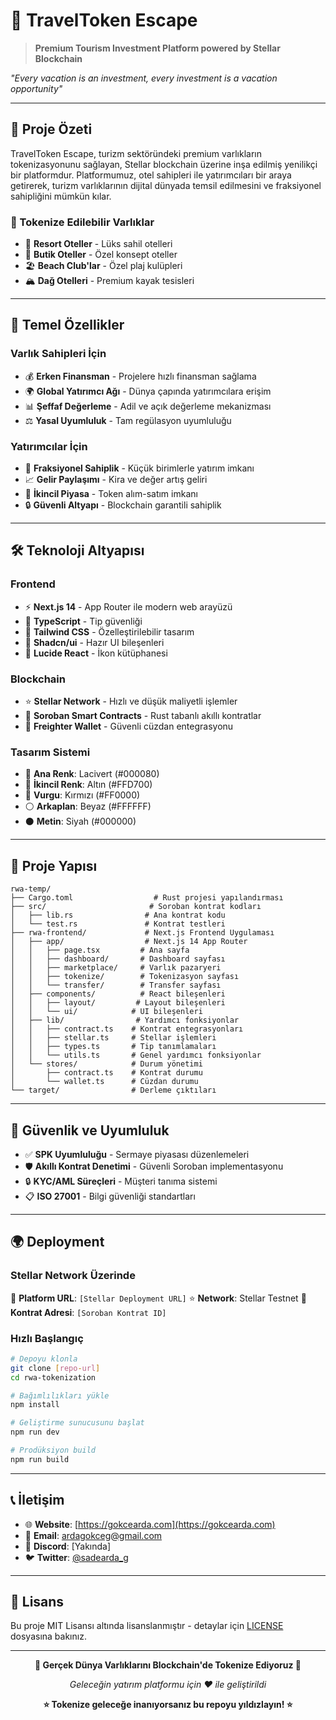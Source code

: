 # 🏨 TravelToken Escape

> **Premium Tourism Investment Platform powered by Stellar Blockchain**

*"Every vacation is an investment, every investment is a vacation opportunity"*

---

## 🌅 **Proje Özeti**

TravelToken Escape, turizm sektöründeki premium varlıkların tokenizasyonunu sağlayan, Stellar blockchain üzerine inşa edilmiş yenilikçi bir platformdur. Platformumuz, otel sahipleri ile yatırımcıları bir araya getirerek, turizm varlıklarının dijital dünyada temsil edilmesini ve fraksiyonel sahipliğini mümkün kılar.

### **🎯 Tokenize Edilebilir Varlıklar**
- 🏨 **Resort Oteller** - Lüks sahil otelleri
- 🏰 **Butik Oteller** - Özel konsept oteller
- 🏖️ **Beach Club'lar** - Özel plaj kulüpleri
- 🏔️ **Dağ Otelleri** - Premium kayak tesisleri

---

## 🚀 **Temel Özellikler**

### **Varlık Sahipleri İçin**
- 💰 **Erken Finansman** - Projelere hızlı finansman sağlama
- 🌍 **Global Yatırımcı Ağı** - Dünya çapında yatırımcılara erişim
- 📊 **Şeffaf Değerleme** - Adil ve açık değerleme mekanizması
- ⚖️ **Yasal Uyumluluk** - Tam regülasyon uyumluluğu

### **Yatırımcılar İçin**
- 🏢 **Fraksiyonel Sahiplik** - Küçük birimlerle yatırım imkanı
- 📈 **Gelir Paylaşımı** - Kira ve değer artış geliri
- 🔄 **İkincil Piyasa** - Token alım-satım imkanı
- 🔒 **Güvenli Altyapı** - Blockchain garantili sahiplik

---

## 🛠️ **Teknoloji Altyapısı**

### **Frontend**
- ⚡ **Next.js 14** - App Router ile modern web arayüzü
- 🎨 **TypeScript** - Tip güvenliği
- 💅 **Tailwind CSS** - Özelleştirilebilir tasarım
- 🧩 **Shadcn/ui** - Hazır UI bileşenleri
- 🎯 **Lucide React** - İkon kütüphanesi

### **Blockchain**
- ⭐ **Stellar Network** - Hızlı ve düşük maliyetli işlemler
- 🔧 **Soroban Smart Contracts** - Rust tabanlı akıllı kontratlar
- 🔐 **Freighter Wallet** - Güvenli cüzdan entegrasyonu

### **Tasarım Sistemi**
- 🎨 **Ana Renk**: Lacivert (#000080)
- 💫 **İkincil Renk**: Altın (#FFD700)
- 🌟 **Vurgu**: Kırmızı (#FF0000)
- ⚪ **Arkaplan**: Beyaz (#FFFFFF)
- ⚫ **Metin**: Siyah (#000000)

---

## 📁 **Proje Yapısı**

```
rwa-temp/
├── Cargo.toml                  # Rust projesi yapılandırması
├── src/                       # Soroban kontrat kodları
│   ├── lib.rs                # Ana kontrat kodu
│   └── test.rs               # Kontrat testleri
├── rwa-frontend/             # Next.js Frontend Uygulaması
│   ├── app/                  # Next.js 14 App Router
│   │   ├── page.tsx         # Ana sayfa
│   │   ├── dashboard/       # Dashboard sayfası
│   │   ├── marketplace/     # Varlık pazaryeri
│   │   ├── tokenize/        # Tokenizasyon sayfası
│   │   └── transfer/        # Transfer sayfası
│   ├── components/          # React bileşenleri
│   │   ├── layout/         # Layout bileşenleri
│   │   └── ui/            # UI bileşenleri
│   ├── lib/                # Yardımcı fonksiyonlar
│   │   ├── contract.ts    # Kontrat entegrasyonları
│   │   ├── stellar.ts     # Stellar işlemleri
│   │   ├── types.ts       # Tip tanımlamaları
│   │   └── utils.ts       # Genel yardımcı fonksiyonlar
│   └── stores/            # Durum yönetimi
│       ├── contract.ts    # Kontrat durumu
│       └── wallet.ts      # Cüzdan durumu
└── target/                # Derleme çıktıları
```

---

## 🔐 **Güvenlik ve Uyumluluk**

- ✅ **SPK Uyumluluğu** - Sermaye piyasası düzenlemeleri
- 🛡️ **Akıllı Kontrat Denetimi** - Güvenli Soroban implementasyonu
- 🔒 **KYC/AML Süreçleri** - Müşteri tanıma sistemi
- 📋 **ISO 27001** - Bilgi güvenliği standartları

---

## 🌍 **Deployment**

### **Stellar Network Üzerinde**
🔗 **Platform URL**: `[Stellar Deployment URL]`
⭐ **Network**: Stellar Testnet
🏢 **Kontrat Adresi**: `[Soroban Kontrat ID]`

### **Hızlı Başlangıç**
```bash
# Depoyu klonla
git clone [repo-url]
cd rwa-tokenization

# Bağımlılıkları yükle
npm install

# Geliştirme sunucusunu başlat
npm run dev

# Prodüksiyon build
npm run build
```

---

## 📞 **İletişim**

- 🌐 **Website**: [https://gokcearda.com](https://gokcearda.com)
- 📧 **Email**: ardagokceg@gmail.com
- 💬 **Discord**: [Yakında]
- 🐦 **Twitter**: [@sadearda_g](https://x.com/sadearda_g)

---

## 📜 **Lisans**

Bu proje MIT Lisansı altında lisanslanmıştır - detaylar için [LICENSE](LICENSE) dosyasına bakınız.

---

<div align="center">

**🚀 Gerçek Dünya Varlıklarını Blockchain'de Tokenize Ediyoruz 🏢**

*Geleceğin yatırım platformu için ❤️ ile geliştirildi*

**⭐ Tokenize geleceğe inanıyorsanız bu repoyu yıldızlayın! ⭐**

</div>